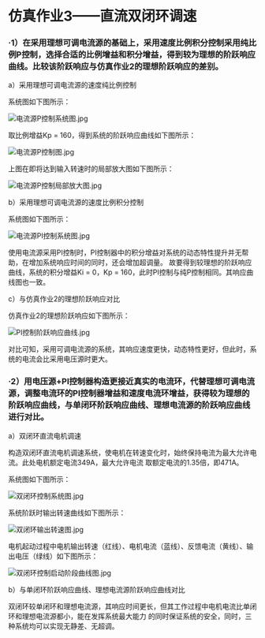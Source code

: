 # 仿真作业3——直流双闭环调速

### ·1）在采用理想可调电流源的基础上，采用速度比例积分控制采用纯比例P控制，选择合适的比例增益和积分增益，得到较为理想的阶跃响应曲线。比较该阶跃响应与仿真作业2的理想阶跃响应的差别。

  a）采用理想可调电流源的速度纯比例控制
  
  系统图如下图所示：
  
  ![电流源P控制系统图.jpg]()
  
  取比例增益Kp = 160，得到系统的阶跃响应曲线如下图所示：
  
  ![电流源P控制图.jpg]()
  
  上图在即将达到输入转速时的局部放大图如下图所示：
  
  ![电流源P控制局部放大图.jpg]()
  
  b）采用理想可调电流源的速度比例积分控制
  
  系统图如下图所示：
  
  ![电流源PI控制系统图.jpg]()
  
  使用电流源采用PI控制时，PI控制器中的积分增益对系统的动态特性提升并无帮助，在增加系统响应时间的同时，还会增加超调量。
  故要得到较理想的阶跃响应曲线，系统的积分增益Ki = 0，Kp = 160，此时PI控制与纯P控制相同。其响应曲线图也一致。
  
  c）与仿真作业2的理想阶跃响应对比
  
  仿真作业2的理想阶跃响应如下图所示：
  
  ![PI控制阶跃响应曲线.jpg](https://github.com/HUSTWen/homework/blob/master/U201610798/%E4%BB%BF%E7%9C%9F%E4%BD%9C%E4%B8%9A2-%E7%9B%B4%E6%B5%81%E8%B0%83%E9%80%9F/PI%E6%8E%A7%E5%88%B6%E9%98%B6%E8%B7%83%E5%93%8D%E5%BA%94%E6%9B%B2%E7%BA%BF.jpg?raw=true)
  
  对比可知，采用可调电流源的系统，其响应速度更快，动态特性更好，但此时，系统的电流会比采用电压源时更大。
  
### ·2）用电压源+PI控制器构造更接近真实的电流环，代替理想可调电流源，调整电流环的PI控制器增益和速度电流环增益，获得较为理想的阶跃响应曲线，与单闭环阶跃响应曲线、理想电流源的阶跃响应曲线进行对比。
  
  a）双闭环直流电机调速
  
  构造双闭环直流电机调速系统，使电机在转速变化时，始终保持电流为最大允许电流。此处电机额定电流349A，最大允许电流
  取额定电流的1.35倍，即471A。
  
  系统图如下图所示：
  
  ![双闭环控制系统图.jpg]()
  
  系统阶跃时输出转速曲线如下图所示：
  
  ![双闭环输出转速图.jpg]()
  
  电机起动过程中电机输出转速（红线）、电机电流（蓝线）、反馈电流（黄线）、输出电压（绿线）如下图所示：
  
  ![双闭环控制启动阶段曲线图.jpg]()
  
  b）与单闭环阶跃响应曲线、理想电流源阶跃响应曲线对比
  
  双闭环较单闭环和理想电流源，其响应时间更长，但其工作过程中电机电流比单闭环和理想电流源都小，能在发挥系统最大能力
  的同时保证系统的安全，同时，三种系统均可以实现无静差、无超调。
  
  
  
  
  
  
  
  
  
  
  
  
  
  
